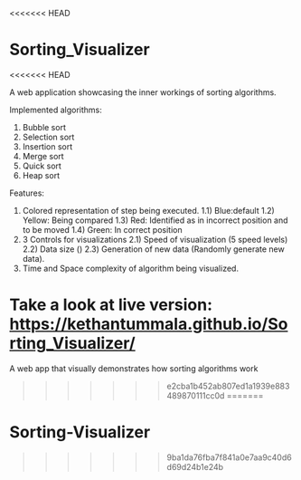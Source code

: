 <<<<<<< HEAD
# Sorting_Visualizer
<<<<<<< HEAD

A web application showcasing the inner workings of sorting algorithms.

Implemented algorithms:
1) Bubble sort
2) Selection sort
3) Insertion sort
4) Merge sort
5) Quick sort
6) Heap sort

Features:
1) Colored representation of step being executed.
  1.1) Blue:default
  1.2) Yellow: Being compared
  1.3) Red: Identified as in incorrect position and to be moved
  1.4) Green: In correct position
2) 3 Controls for visualizations
  2.1) Speed of visualization (5 speed levels)
  2.2) Data size ()
  2.3) Generation of new data (Randomly generate new data).
4) Time and Space complexity of algorithm being visualized.

Take a look at live version: https://kethantummala.github.io/Sorting_Visualizer/
=======
A web app that visually demonstrates how sorting algorithms work
>>>>>>> e2cba1b452ab807ed1a1939e883489870111cc0d
=======
# Sorting-Visualizer
>>>>>>> 9ba1da76fba7f841a0e7aa9c40d6d69d24b1e24b
